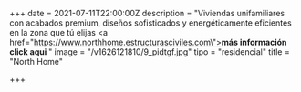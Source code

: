 +++
date = 2021-07-11T22:00:00Z
description = "Viviendas unifamiliares con acabados premium, diseños sofisticados y energéticamente eficientes en la zona que tú elijas <a href=\"https://www.northhome.estructurasciviles.com\"><b>más información click aqui </b></a>"
image = "/v1626121810/9_pidtgf.jpg"
tipo = "residencial"
title = "North Home"

+++
